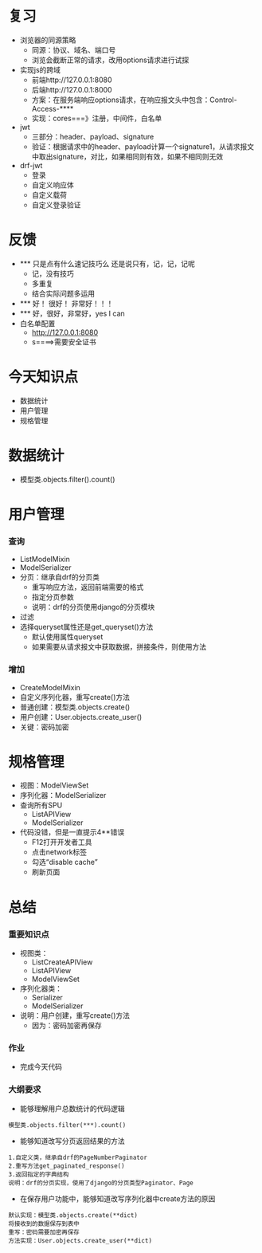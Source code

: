 # 复习

- 浏览器的同源策略
    - 同源：协议、域名、端口号
    - 浏览会截断正常的请求，改用options请求进行试探
- 实现js的跨域
    - 前端http://127.0.0.1:8080
    - 后端http://127.0.0.1:8000
    - 方案：在服务端响应options请求，在响应报文头中包含：Control-Access-****
    - 实现：cores===》注册，中间件，白名单
- jwt
    - 三部分：header、payload、signature
    - 验证：根据请求中的header、payload计算一个signature1，从请求报文中取出signature，对比，如果相同则有效，如果不相同则无效
- drf-jwt
    - 登录
    - 自定义响应体
    - 自定义载荷
    - 自定义登录验证

# 反馈

- ***	只是点有什么速记技巧么 还是说只有，记，记，记呢
    - 记，没有技巧
    - 多重复
    - 结合实际问题多运用
- ***	好！ 很好！ 非常好！！！
- ***	好，很好，非常好，yes I can
- 白名单配置
    - http://127.0.0.1:8080
    - s====>需要安全证书

# 今天知识点

- 数据统计
- 用户管理
- 规格管理

# 数据统计

- 模型类.objects.filter().count()

# 用户管理

### 查询

- ListModelMixin
- ModelSerializer
- 分页：继承自drf的分页类
    - 重写响应方法，返回前端需要的格式
    - 指定分页参数
    - 说明：drf的分页使用django的分页模块
- 过滤
- 选择queryset属性还是get_queryset()方法
    - 默认使用属性queryset
    - 如果需要从请求报文中获取数据，拼接条件，则使用方法

### 增加

- CreateModelMixin
- 自定义序列化器，重写create()方法
- 普通创建：模型类.objects.create()
- 用户创建：User.objects.create_user()
- 关键：密码加密

# 规格管理

- 视图：ModelViewSet
- 序列化器：ModelSerializer
- 查询所有SPU
    - ListAPIView
    - ModelSerializer
- 代码没错，但是一直提示4**错误
    - F12打开开发者工具
    - 点击network标签
    - 勾选“disable cache”
    - 刷新页面

# 总结

### 重要知识点

- 视图类：
    - ListCreateAPIView
    - ListAPIView
    - ModelViewSet
- 序列化器类：
    - Serializer
    - ModelSerializer
- 说明：用户创建，重写create()方法
    - 因为：密码加密再保存

### 作业

- 完成今天代码

### 大纲要求

- 能够理解用户总数统计的代码逻辑

```
模型类.objects.filter(***).count()
```

- 能够知道改写分页返回结果的方法

```
1.自定义类，继承自drf的PageNumberPaginator
2.重写方法get_paginated_response()
3.返回指定的字典结构
说明：drf的分页实现，使用了django的分页类型Paginator、Page
```

- 在保存用户功能中，能够知道改写序列化器中create方法的原因

```
默认实现：模型类.objects.create(**dict)
将接收到的数据保存到表中
重写：密码需要加密再保存
方法实现：User.objects.create_user(**dict)
```
